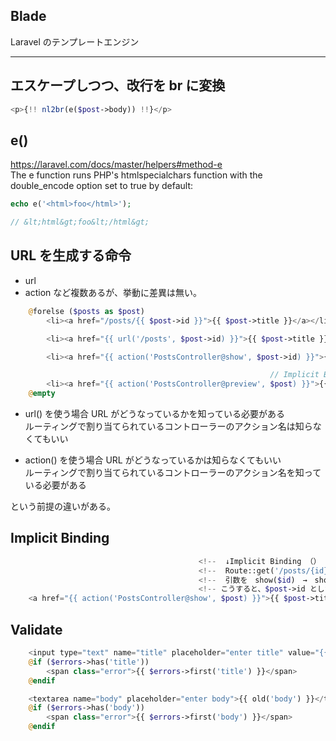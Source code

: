 ## Blade
Laravel のテンプレートエンジン


______________________________________
## エスケープしつつ、改行を br に変換
```php
<p>{!! nl2br(e($post->body)) !!}</p>
```


## e()
https://laravel.com/docs/master/helpers#method-e    
The e function runs PHP's htmlspecialchars function with the double_encode option set to true by default:  
```php
echo e('<html>foo</html>');

// &lt;html&gt;foo&lt;/html&gt;
```


## URL を生成する命令
 * url
 * action
など複数あるが、挙動に差異は無い。
```php
    @forelse ($posts as $post)
        <li><a href="/posts/{{ $post->id }}">{{ $post->title }}</a></li>

        <li><a href="{{ url('/posts', $post->id) }}">{{ $post->title }}</a></li>

        <li><a href="{{ action('PostsController@show', $post->id) }}">{{ $post->title }}</a></li>

                                                          // Implicit Binding
        <li><a href="{{ action('PostsController@preview', $post) }}">{{ $post->title }}</a></li>
    @empty
```

* url() を使う場合
URL がどうなっているかを知っている必要がある  
ルーティングで割り当てられているコントローラーのアクション名は知らなくてもいい  

* action() を使う場合
URL がどうなっているかは知らなくてもいい  
ルーティングで割り当てられているコントローラーのアクション名を知っている必要がある  


という前提の違いがある。


## Implicit Binding
```php
                                          <!--  ↓Implicit Binding （） -->
                                          <!--  Route::get('/posts/{id}'　　→　　Route::get('/posts/{post}'　に変更。 -->
                                          <!--  引数を　show($id)　→　show(Post $post) 　に変更。 -->
                                          <!-- こうすると、$post->id としなくても、明示しなくても、id を渡す事ができる。 -->
    <a href="{{ action('PostsController@show', $post) }}">{{ $post->title }}</a>
```


## Validate
```php
    <input type="text" name="title" placeholder="enter title" value="{{ old('title') }}">
    @if ($errors->has('title'))
        <span class="error">{{ $errors->first('title') }}</span>
    @endif

    <textarea name="body" placeholder="enter body">{{ old('body') }}</textarea>
    @if ($errors->has('body'))
        <span class="error">{{ $errors->first('body') }}</span>
    @endif
```


